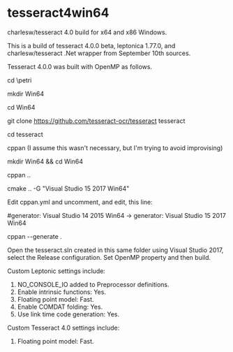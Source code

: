 # tesseract4win64
charlesw/tesseract 4.0 build for x64 and x86 Windows.

This is a build of tesseract 4.0.0 beta, leptonica 1.77.0, and charlesw/tesseract .Net wrapper from September 10th sources.

Tesseract 4.0.0 was built with OpenMP as follows.

cd \petri

mkdir Win64

cd Win64

git clone https://github.com/tesseract-ocr/tesseract tesseract

cd tesseract

cppan  (I assume this wasn't necessary, but I'm trying to avoid improvising)

mkdir Win64 && cd Win64

cppan ..

cmake .. -G "Visual Studio 15 2017 Win64"


Edit cppan.yml and uncomment, and edit, this line:

#generator: Visual Studio 14 2015 Win64 -> generator: Visual Studio 15 2017 Win64

cppan --generate .


Open the tesseract.sln created in this same folder using Visual Studio 2017, select the Release configuration.
Set OpenMP property and then build.

Custom Leptonic settings include:
1. NO_CONSOLE_IO added to Preprocessor definitions.
2. Enable intrinsic functions: Yes.
3. Floating point model: Fast.
4. Enable COMDAT folding: Yes.
5. Use link time code generation: Yes.

Custom Tesseract 4.0 settings include:
1. Floating point model: Fast.
